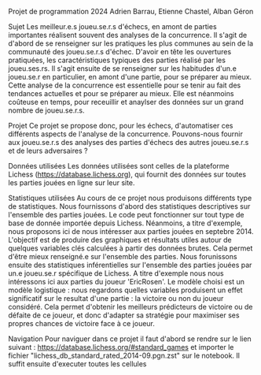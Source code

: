 Projet de programmation 2024
Adrien Barrau, Etienne Chastel, Alban Géron

Sujet
Les meilleur.e.s joueu.se.r.s d'échecs, en amont de parties importantes réalisent souvent des analyses de la concurrence. Il s'agit de d'abord de se renseigner sur les pratiques les plus communes au sein de la communauté des joueu.se.r.s d'échec. D'avoir en tête les ouvertures pratiquées, les caractéristiques typiques des parties réalisé par les joueu.ses.rs. Il s'agit ensuite de se renseigner sur les habitudes d'un.e joueu.se.r en particulier, en amont d'une partie, pour se préparer au mieux. Cette analyse de la concurrence est essentielle pour se tenir au fait des tendances actuelles et pour se préparer au mieux. Elle est néanmoins coûteuse en temps, pour receuillir et anaylser des données sur un grand nombre de joueu.se.r.s. 

Projet
Ce projet se propose donc, pour les échecs, d'automatiser ces différents aspects de l'analyse de la concurrence. Pouvons-nous fournir aux joueu.se.r.s des analyses des parties d'échecs des autres joueu.se.r.s et de leurs adversaires ?

Données utilisées
Les données utilisées sont celles de la plateforme Lichess (https://database.lichess.org), qui fournit des données sur toutes les parties jouées en ligne sur leur site. 

Statistiques utilisées
Au cours de ce projet nous produisons différents type de statistiques.
Nous fournissons d'abord des statistiques descriptives sur l'ensemble des parties jouées. Le code peut fonctionner sur tout type de base de donnée importée depuis Lichess. Néanmoins, a titre d'exemple, nous proposons ici de nous intéresser aux parties jouées en septebre 2014. L'objectif est de produire des graphiques et résultats utiles autour de quelques variables clés calculées à partir des données brutes. Cela permet d'être mieux renseigné.e sur l'ensemble des parties.
Nous forunissons ensuite des statistiques inférentielles sur l'ensemble des parties jouées par un.e joueu.se.r spécifique de Lichess. A titre d'exemple nous nous intéressons ici aux parties du joueur 'EricRosen'. Le modèle choisi est un modèle logistique : nous regardons quelles variables produisent un effet significatif sur le resultat d'une partie : la victoire ou non du joueur considéré. Cela permet d'obtenir les meilleurs prédicteurs de victoire ou de défaite de ce joueur, et donc d'adapter sa stratégie pour maximiser ses propres chances de victoire face à ce joueur.

Navigation
Pour naviguer dans ce projet il faut d'abord se rendre sur le lien suivant : https://database.lichess.org/#standard_games et importer le fichier "lichess_db_standard_rated_2014-09.pgn.zst" sur le notebook. Il suffit ensuite d'executer toutes les cellules
